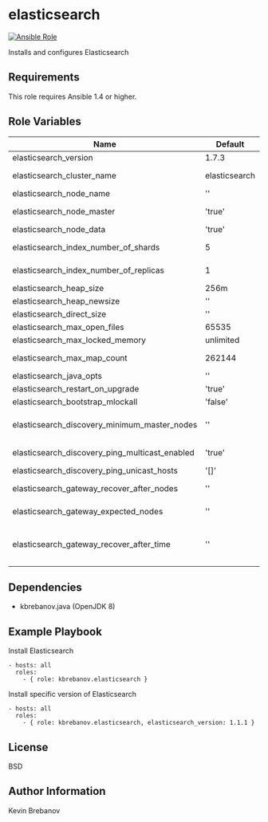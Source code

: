 elasticsearch
=============

[![Ansible Role](https://img.shields.io/ansible/role/3923.svg)](https://galaxy.ansible.com/list#/roles/3923)

Installs and configures Elasticsearch

Requirements
------------

This role requires Ansible 1.4 or higher.

Role Variables
--------------

| Name                                           | Default       | Description                                                                                             |
|------------------------------------------------|---------------|---------------------------------------------------------------------------------------------------------|
| elasticsearch_version                          | 1.7.3         | Version of Elasticsearch to install                                                                     |
| elasticsearch_cluster_name                     | elasticsearch | Cluster name identifies your cluster for auto-discovery                                                 |
| elasticsearch_node_name                        | ''            | Node name                                                                                               |
| elasticsearch_node_master                      | 'true'        | Allow this node to be eligible as a master node                                                         |
| elasticsearch_node_data                        | 'true'        | Allow this node to store data                                                                           |
| elasticsearch_index_number_of_shards           | 5             | Set the number of shards (splits) of an index                                                           |
| elasticsearch_index_number_of_replicas         | 1             | Set the number of replicas (additional copies) of an index                                              |
| elasticsearch_heap_size                        | 256m          | Heap size                                                                                               |
| elasticsearch_heap_newsize                     | ''            | Heap new generation                                                                                     |
| elasticsearch_direct_size                      | ''            | Max direct memory                                                                                       |
| elasticsearch_max_open_files                   | 65535         | Maximum number of open files                                                                            |
| elasticsearch_max_locked_memory                | unlimited     | Maximum locked memory size                                                                              |
| elasticsearch_max_map_count                    | 262144        | Maximum number of VMA (Virtual Memory Areas) a process can own                                          |
| elasticsearch_java_opts                        | ''            | Additional Java OPTS                                                                                    |
| elasticsearch_restart_on_upgrade               | 'true'        | Configure restart on package upgrade                                                                    |
| elasticsearch_bootstrap_mlockall               | 'false'       | Set this property to true to lock the memory                                                            |
| elasticsearch_discovery_minimum_master_nodes   | ''            | Set to ensure a node sees N other master eligible nodes to be considered operational within the cluster |
| elasticsearch_discovery_ping_multicast_enabled | 'true'        | Set to 'false' to enable unicast discovery and disable multicast                                        |
| elasticsearch_discovery_ping_unicast_hosts     | '[]'          | List of master nodes in the cluster                                                                     |
| elasticsearch_gateway_recover_after_nodes      | ''            | Allow recovery process after N nodes in a cluster are up                                                |
| elasticsearch_gateway_expected_nodes           | ''            | Set how many nodes are expected in this cluster                                                         |
| elasticsearch_gateway_recover_after_time       | ''            | Set the timeout to initiate the recovery process, once elasticsearch_gateway_recover_after_nodes are up |

Dependencies
------------

- kbrebanov.java (OpenJDK 8)

Example Playbook
----------------

Install Elasticsearch
```
- hosts: all
  roles:
    - { role: kbrebanov.elasticsearch }
```

Install specific version of Elasticsearch
```
- hosts: all
  roles:
    - { role: kbrebanov.elasticsearch, elasticsearch_version: 1.1.1 }
```

License
-------

BSD

Author Information
------------------

Kevin Brebanov
